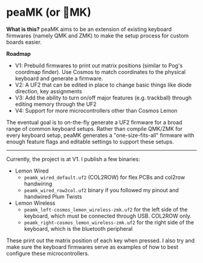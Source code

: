 # peaMK (or 🫛MK)

**What is this?**
peaMK aims to be an extension of existing keyboard firmwares (namely QMK and ZMK) to make the setup process for custom boards easier.

**Roadmap**

- V1: Prebuild firmwares to print out matrix positions (similar to Pog's coordmap finder). Use Cosmos to match coordinates to the physical keyboard and generate a firmware.
- V2: A UF2 that can be edited in place to change basic things like diode direction, key assignments
- V3: Add the ability to turn on/off major features (e.g. trackball) through editing memory through the UF2
- V4: Support for more microcontrollers other than Cosmos Lemon

The eventual goal is to on-the-fly generate a UF2 firmware for a broad range of common keyboard setups. Rather than compile QMK/ZMK for every keyboard setup, peaMK generates a "one-size-fits-all" firmware with enough feature flags and editable settings to support these setups.

-------

Currently, the project is at V1. I publish a few binaries:

- Lemon Wired
  - `peamk_wired_default.uf2` (COL2ROW) for flex PCBs and col2row handwiring
  - `peamk_wired_row2col.uf2` binary if you followed my pinout and handwired Plum Twists
- Lemon Wireless
  - `peamk_left-cosmos_lemon_wireless-zmk.uf2` for the left side of the keyboard, which must be connected through USB. COL2ROW only.
  - `peamk_right-cosmos_lemon_wireless-zmk.uf2` for the right side of the keyboard, which is the bluetooth peripheral

These print out the matrix position of each key when pressed. I also try and make sure the keyboard firmwares serve as examples of how to best configure these microcontrollers.
